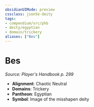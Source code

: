 ```yaml
---
obsidianUIMode: preview
cssclass: json5e-deity
tags:
- compendium/src/phb
- deity/egyptian
- domain/trickery
aliases: ["Bes"]
---
```

# Bes
*Source: Player's Handbook p. 299* 

- **Alignment**: Chaotic Neutral
- **Domains**: Trickery
- **Pantheon**: Egyptian
- **Symbol**: Image of the misshapen deity